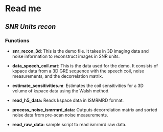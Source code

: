 

# Read me 
## _SNR Units recon_


### Functions

- **snr_recon_3d**: This is the demo file. It takes in 3D imaging data and noise information to reconstruct images in SNR units.
 
- **data_speech_coil.mat**: This is the data used for the demo. It consists of kspace data from a 3D GRE sequence with the speech coil, noise measurements, and the     decorrelation matrix.

- **estimate_sensitivities.m**: Estimates the coil sensitivities for a 3D volume of kspace data using the Walsh method.

- **read_h5_data:** Reads kspace data in ISMRMRD format.

- **process_noise_ismrmrd_data:** Outputs decorrelation matrix and sorted noise data from pre-scan noise measurements.

- **read_raw_data:** sample script to read ismrmrd raw data.
